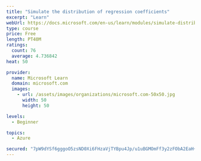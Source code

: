 ```yaml
---
title: "Simulate the distribution of regression coefficients"
excerpt: "Learn"
webUrl: https://docs.microsoft.com/en-us/learn/modules/simulate-distribution-regression-coefficients/
type: course
price: Free
length: PT40M
ratings:
  count: 76
  average: 4.736842
heat: 50

provider:
  name: Microsoft Learn
  domain: microsoft.com
  images:
    - url: /assets/images/organizations/microsoft.com-50x50.jpg
      width: 50
      height: 50

levels:
  - Beginner

topics:
  - Azure

secured: "7pW9dYSf6gggoO5zsND0Xi6FHzaVjTYBpu4Jp/u1uBGMOmFf3y2zFObA2EaH+gal9Lft26DVHfn1tBJuyC0lH6iWNP4KofpyTjQBjESXOum77jJdVgpqafcVEhQe/zNuw+VlWgy5d4UvfuxcXVWRBxPvhYk/WO5JQCvkrAcsLU6J7AOHVUtDneLA9JyKrXRHXxFV0idC8EbWpKVkEOYnVNafolxwq6Rso7WlB3UNr/gQWuVA6IPf+6ElHSdmaqzoxQkA6KRYC5P5HOZPfj5LK/KGIDfGRjlFx33ALWKcRWZ/SYWGcY5A4JcExsoC1875GmZ0HV+4oPdTeBMHbTmqmahaz/LfQSrkP15CTE6bWsBFjZ+2SEcfnQzD7PByDKcXJKKw+wBKXMuHFIOBqB4ns4s7Q/T0BK86+eXYw2mDnvo=;3XKXDIEc/ADwNVt7yGofbg=="
---
```


